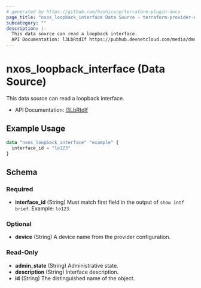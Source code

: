 ```yaml
---
# generated by https://github.com/hashicorp/terraform-plugin-docs
page_title: "nxos_loopback_interface Data Source - terraform-provider-nxos"
subcategory: ""
description: |-
  This data source can read a loopback interface.
  API Documentation: l3LbRtdIf https://pubhub.devnetcloud.com/media/dme-docs-10-2-2/docs/Layer%203/l3:LbRtdIf/
---
```


# nxos_loopback_interface (Data Source)

This data source can read a loopback interface.

- API Documentation: [l3LbRtdIf](https://pubhub.devnetcloud.com/media/dme-docs-10-2-2/docs/Layer%203/l3:LbRtdIf/)

## Example Usage

```terraform
data "nxos_loopback_interface" "example" {
  interface_id = "lo123"
}
```

<!-- schema generated by tfplugindocs -->
## Schema

### Required

- **interface_id** (String) Must match first field in the output of `show intf brief`. Example: `lo123`.

### Optional

- **device** (String) A device name from the provider configuration.

### Read-Only

- **admin_state** (String) Administrative state.
- **description** (String) Interface description.
- **id** (String) The distinguished name of the object.


